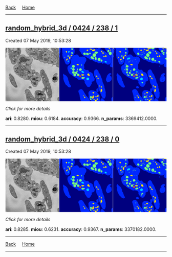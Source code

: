 
[Back](..)&nbsp;&nbsp;&nbsp;&nbsp;&nbsp;[Home](https://leapmanlab.github.io/snapshots)

---

<div class="summary"><a href="1"><h2>random_hybrid_3d / 0424 / 238 / 1</h2></a><p>Created 07 May 2019, 10:53:28
</p><a href="1"><img src="1/media/summary.png" align="center"></a><p>
<i>Click for more details</i>
</p></div>

**ari**: 0.8280. **miou**: 0.6184. **accuracy**: 0.9366. **n_params**: 3369412.0000. 

---

<div class="summary"><a href="0"><h2>random_hybrid_3d / 0424 / 238 / 0</h2></a><p>Created 07 May 2019, 10:53:28
</p><a href="0"><img src="0/media/summary.png" align="center"></a><p>
<i>Click for more details</i>
</p></div>

**ari**: 0.8285. **miou**: 0.6231. **accuracy**: 0.9367. **n_params**: 3370182.0000. 

---

[Back](..)&nbsp;&nbsp;&nbsp;&nbsp;&nbsp;[Home](https://leapmanlab.github.io/snapshots)

---